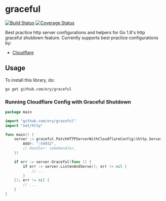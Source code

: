 # graceful

[![Build Status](https://travis-ci.org/ory/graceful.svg?branch=master)](https://travis-ci.org/ory/graceful)
[![Coverage Status](https://coveralls.io/repos/github/ory/graceful/badge.svg?branch=master)](https://coveralls.io/github/ory/graceful?branch=master)

Best practice http server configurations and helpers for Go 1.8's http graceful shutdown feature. Currently supports
best practice configurations by:

* [Cloudflare](https://blog.cloudflare.com/exposing-go-on-the-internet/)

## Usage

To install this library, do:

```sh
go get github.com/ory/graceful
```

### Running Cloudflare Config with Graceful Shutdown

```go
package main

import "github.com/ory/graceful"
import "net/http"

func main() {
    server := graceful.PatchHTTPServerWithCloudflareConfig(&http.Server{
        Addr: ":54932",
        // Handler: someHandler,
    })

    if err := server.Graceful(func () {
        if err := server.ListenAndServe(); err != nil {
            // ...
        }
    }); err != nil {
        // ...
    }
}
```
